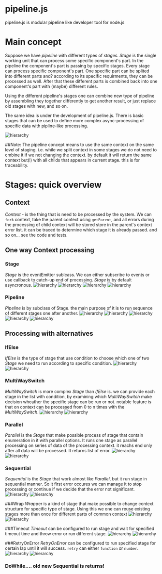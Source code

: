 # pipeline.js
pipeline.js is modular pipeline like developer tool for node.js

# Main concept

Suppose we have *pipeline* with different types of *stages*.
*Stage* is the single working unit that can process some specific component's part. In the pipeline the component's part is passing by specific stages. Every stage can process specific component's part. One specific part can be splited into different parts and? according to its specific requirments, they can be processed as well. After that these different parts is combined back into one component's part with (maybe) different rules.

Using the different pipeline's stages one can combine new type of pipeline by assembling they together differently to get another result, or just replace old stages with new, and so on.

The same idea is under the development of pipeline.js.
There is basic stages that can be used to define more complex async-processing of specific data with pipline-like processing.

![hierarchy](./stages/hierarchy.png)

##Note:
The pipeline concept means to use the same context on the same level of staging.
i.e. while we split context in some stages we do not need to cmbine it if we not changing the context. by default it will return the same context but(!) with all childs that appears in current stage. this is for traceability.

# Stages: quick overview
## Context

*Context* - is the thing that is need to be processed by the system.
We can `fork` context, take the parent context using `getParent`, and all errors during the processing of child context will be stored store in the parent's context error list. it can be traced to determine which stage it is already passed. and so on... see the code and tests.

## One way Context processing
### Stage
*Stage* is the eventEmitter sublcass. We can either subscribe to events or use callback to catch-up end of processing.
*Stage* is by default asyncronous.
![hierarchy](./stages/Stage/class.png)
![hierarchy](./stages/Stage/execute_activity.png)
![hierarchy](./stages/Stage/execute_async.png)
![hierarchy](./stages/Stage/execute_sync.png)

### Pipeline
*Pipeline* is by subclass of Stage. the main purpose of it is to run sequence of different stages one after another.
![hierarchy](./stages/Pipeline/class.png)
![hierarchy](./stages/Pipeline/execute.png)
![hierarchy](./stages/Pipeline/compile.png)
![hierarchy](./stages/Pipeline/addStage.png)
![hierarchy](./stages/Pipeline/run.png)

## Processing with alternatives
### IfElse
*IfElse* is the type of stage that use condition to choose which one of two *Stage* we need to run according to specific condition.
![hierarchy](./stages/IfElse/class.png)
![hierarchy](./stages/IfElse/run_activity.png)

### MultiWaySwitch
*MultiWaySwitch* is more complex *Stage* than *IfElse* is.
we can provide each stage in the list with condition, by examining which *MultiWaySwitch* make decision wheather the specific stage can be run or not.
notable feature is that on context can be processed from 0 to n times with the *MultiWaySwitch*.
![hierarchy](./stages/MultiWaySwitch/class.png)
![hierarchy](./stages/MultiWaySwitch/run_activity.png)

### Parallel
*Parallel* is the *Stage* that make possible process of stage that contain enumeration in it with parallel options. It runs one stage as parallel processing on series of data of the processing context.
it reachs end only after all data will be processed. It returns list of error.
![hierarchy](./stages/Parallel/class.png)
![hierarchy](./stages/Parallel/run_activity.png)

### Sequential
*Sequential* is the *Stage* that work almost like *Parallel*, but it run stage in sequential manner. So it first error occures we can manage it to stop processing or continue if we decide that the error not significant.
![hierarchy](./stages/Sequential/class.png)
![hierarchy](./stages/Sequential/run_activity.png)

###Wrap
*Wrap*per is a kind of stage that make possible to change context structure for specific type of stage. Using this we one can reuse existing stages more than once for different parts of common context
![hierarchy](./stages/Sequential/class.png)
![hierarchy](./stages/Sequential/run_activity.png)

###Timeout
*Timeout* can be configured to run stage and wait for specified timeout time and throw error or run different stage.
![hierarchy](./stages/Timeout/class.png)
![hierarchy](./stages/Timeout/run_activity.png)

###RetryOnError
*RetryOnError* can be configured to run specified stage for certain lap until it will success. `retry` can either `function` or `number`.
![hierarchy](./stages/Timeout/class.png)
![hierarchy](./stages/Timeout/run_activity.png)

### DoWhile.... old new Sequential is returns!
